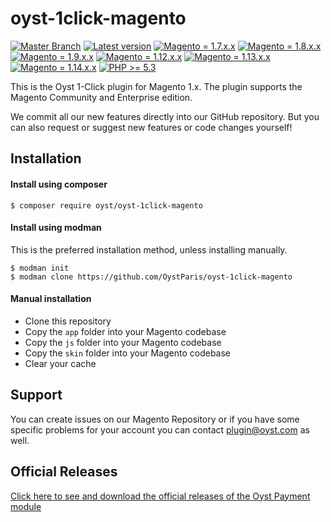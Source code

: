 oyst-1click-magento
===================

[![Master Branch](https://travis-ci.com/oystparis/oyst-1click-magento.svg?branch=v1)](https://travis-ci.com/oystparis/oyst-1click-magento)
[![Latest version](https://img.shields.io/badge/latest-1.0.0-green.svg)](https://github.com/oystparis/oyst-1click-magento/releases)
[![Magento = 1.7.x.x](https://img.shields.io/badge/magento-1.7-blue.svg)](#)
[![Magento = 1.8.x.x](https://img.shields.io/badge/magento-1.8-blue.svg)](#)
[![Magento = 1.9.x.x](https://img.shields.io/badge/magento-1.9-blue.svg)](#)
[![Magento = 1.12.x.x](https://img.shields.io/badge/magento-1.12-blue.svg)](#)
[![Magento = 1.13.x.x](https://img.shields.io/badge/magento-1.13-blue.svg)](#)
[![Magento = 1.14.x.x](https://img.shields.io/badge/magento-1.14-blue.svg)](#)
[![PHP >= 5.3](https://img.shields.io/badge/php-%3E=5.3-green.svg)](#)


This is the Oyst 1-Click plugin for Magento 1.x.
The plugin supports the Magento Community and Enterprise edition.

We commit all our new features directly into our GitHub repository.
But you can also request or suggest new features or code changes yourself!


Installation
------------

#### Install using composer

```
$ composer require oyst/oyst-1click-magento
```

#### Install using modman

This is the preferred installation method, unless installing manually.

```
$ modman init
$ modman clone https://github.com/OystParis/oyst-1click-magento
```

#### Manual installation

* Clone this repository
* Copy the `app` folder into your Magento codebase
* Copy the `js` folder into your Magento codebase
* Copy the `skin` folder into your Magento codebase
* Clear your cache

Support
-------
You can create issues on our Magento Repository or if you have some specific problems for your account you can contact <a href="mailto:plugin@oyst.com">plugin@oyst.com</a> as well.

Official Releases
-----------------

[Click here to see and download the official releases of the Oyst Payment module](https://github.com/OystParis/oyst-1click-magento/releases)
